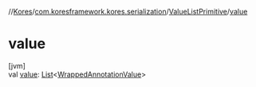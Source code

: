 //[Kores](../../../index.md)/[com.koresframework.kores.serialization](../index.md)/[ValueListPrimitive](index.md)/[value](value.md)

# value

[jvm]\
val [value](value.md): [List](https://kotlinlang.org/api/latest/jvm/stdlib/kotlin.collections/-list/index.html)<[WrappedAnnotationValue](../-wrapped-annotation-value/index.md)>
